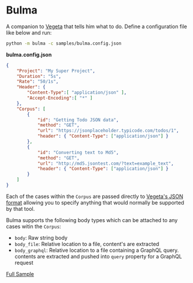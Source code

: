 # Bulma

A companion to [Vegeta](https://github.com/tsenart/vegeta) that tells him what to do. Define a configuration file like below and run: 

```sh
python -m bulma -c samples/bulma.config.json
```

**bulma.config.json**

```json
{
    "Project": "My Super Project",
    "Duration": "5s",
    "Rate": "50/1s",
    "Header": {
        "Content-Type":[ "application/json" ],
        "Accept-Encoding":[ "*" ]
    },
    "Corpus": [
        {
            "id": "Getting Todo JSON data",
            "method": "GET",
            "url": "https://jsonplaceholder.typicode.com/todos/1",
            "header": { "Content-Type": ["application/json"] }
        },
        {
            "id": "Converting text to Md5",
            "method": "GET",
            "url": "http://md5.jsontest.com/?text=example_text",
            "header": { "Content-Type": ["application/json"] }
        }
    ]
}
```

Each of the cases within the `Corpus` are passed directly to [Vegeta's JSON format](https://github.com/tsenart/vegeta#json-format) allowing you to specify anything that would normally be supported by that tool.

Bulma supports the following body types which can be attached to any cases witin the `Corpus`:

- `body`: Raw string body
- `body_file`: Relative location to a file, content's are extracted
- `body_graphql`: Relative location to a file containing a GraphQL query. contents are extracted and pushed into `query` property for a GraphQL request

[Full Sample](samples/bulma.config.json)
